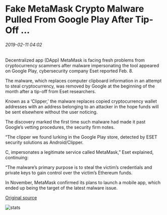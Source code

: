 # Fake MetaMask Crypto Malware Pulled From Google Play After Tip-Off ...

###### 2019-02-11 04:02

Decentralized app (DApp) MetaMask is facing fresh problems from cryptocurrency scammers after malware impersonating the tool appeared on Google Play, cybersecurity company Eset reported Feb. 8.

The malware, which replaces computer clipboard information in an attempt to steal cryptocurrency, was removed by Google at the beginning of the month after a tip-off from Eset researchers.

Known as a ‘Clipper,’ the malware replaces copied cryptocurrency wallet addresses with an address belonging to an attacker in the hope funds will be sent elsewhere without the user noticing.

The discovery marked the first time such malware had made it past Google’s vetting procedures, the security firm notes.

“The clipper we found lurking in the Google Play store, detected by ESET security solutions as Android/Clipper.

C, impersonates a legitimate service called MetaMask,” Eset explained, continuing:

“The malware’s primary purpose is to steal the victim’s credentials and private keys to gain control over the victim’s Ethereum funds.

In November, MetaMask confirmed its plans to launch a mobile app, which ended up being the target of the latest malware issue.

[Original source](https://cointelegraph.com/news/fake-metamask-crypto-malware-pulled-from-google-play-after-tip-off)

![stats](https://c.statcounter.com/11760860/0/a89fa40b/1/ "stats")